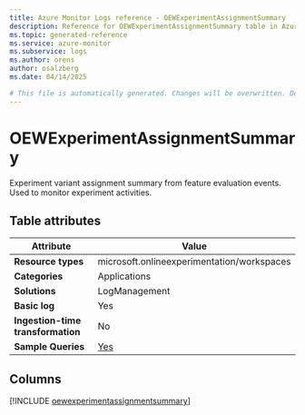 ```yaml
---
title: Azure Monitor Logs reference - OEWExperimentAssignmentSummary
description: Reference for OEWExperimentAssignmentSummary table in Azure Monitor Logs.
ms.topic: generated-reference
ms.service: azure-monitor
ms.subservice: logs
ms.author: orens
author: osalzberg
ms.date: 04/14/2025

# This file is automatically generated. Changes will be overwritten. Do not change this file directly.
---
```


# OEWExperimentAssignmentSummary

Experiment variant assignment summary from feature evaluation events. Used to monitor experiment activities.


## Table attributes

|Attribute|Value|
|---|---|
|**Resource types**|microsoft.onlineexperimentation/workspaces|
|**Categories**|Applications|
|**Solutions**| LogManagement|
|**Basic log**|Yes|
|**Ingestion-time transformation**|No|
|**Sample Queries**|[Yes](/azure/azure-monitor/reference/queries/oewexperimentassignmentsummary)|



## Columns
  
[!INCLUDE [oewexperimentassignmentsummary](~/reusable-content/ce-skilling/azure/includes/azure-monitor/reference/tables/oewexperimentassignmentsummary-include.md)]
